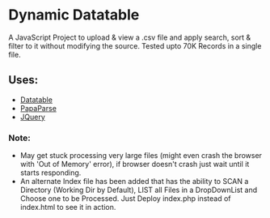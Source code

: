 # Dynamic Datatable
A JavaScript Project to upload & view a .csv file and apply search, sort & filter to it without modifying the source.
Tested upto 70K Records in a single file.

## Uses:
- [Datatable](https://datatables.net/)
- [PapaParse](https://www.papaparse.com/)
- [JQuery](https://jquery.com/)

### Note:
- May get stuck processing very large files (might even crash the browser with 'Out of Memory' error), if browser doesn't crash just wait until it starts responding.
- An alternate Index file has been added that has the ability to SCAN a Directory (Working Dir by Default), LIST all Files in a DropDownList and Choose one to be Processed. Just Deploy index.php instead of index.html to see it in action.
